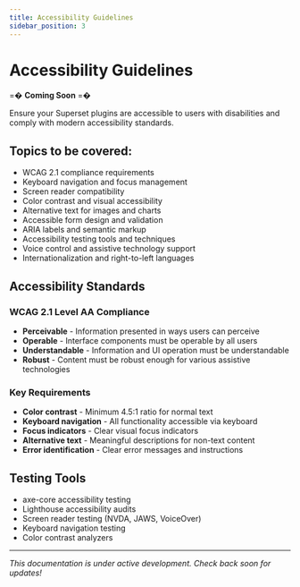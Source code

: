 ```yaml
---
title: Accessibility Guidelines
sidebar_position: 3
---
```


<!--
Licensed to the Apache Software Foundation (ASF) under one
or more contributor license agreements.  See the NOTICE file
distributed with this work for additional information
regarding copyright ownership.  The ASF licenses this file
to you under the Apache License, Version 2.0 (the
"License"); you may not use this file except in compliance
with the License.  You may obtain a copy of the License at

  http://www.apache.org/licenses/LICENSE-2.0

Unless required by applicable law or agreed to in writing,
software distributed under the License is distributed on an
"AS IS" BASIS, WITHOUT WARRANTIES OR CONDITIONS OF ANY
KIND, either express or implied.  See the License for the
specific language governing permissions and limitations
under the License.
-->

# Accessibility Guidelines

=� **Coming Soon** =�

Ensure your Superset plugins are accessible to users with disabilities and comply with modern accessibility standards.

## Topics to be covered:

- WCAG 2.1 compliance requirements
- Keyboard navigation and focus management
- Screen reader compatibility
- Color contrast and visual accessibility
- Alternative text for images and charts
- Accessible form design and validation
- ARIA labels and semantic markup
- Accessibility testing tools and techniques
- Voice control and assistive technology support
- Internationalization and right-to-left languages

## Accessibility Standards

### WCAG 2.1 Level AA Compliance
- **Perceivable** - Information presented in ways users can perceive
- **Operable** - Interface components must be operable by all users
- **Understandable** - Information and UI operation must be understandable
- **Robust** - Content must be robust enough for various assistive technologies

### Key Requirements

- **Color contrast** - Minimum 4.5:1 ratio for normal text
- **Keyboard navigation** - All functionality accessible via keyboard
- **Focus indicators** - Clear visual focus indicators
- **Alternative text** - Meaningful descriptions for non-text content
- **Error identification** - Clear error messages and instructions

## Testing Tools

- axe-core accessibility testing
- Lighthouse accessibility audits
- Screen reader testing (NVDA, JAWS, VoiceOver)
- Keyboard navigation testing
- Color contrast analyzers

---

*This documentation is under active development. Check back soon for updates!*

